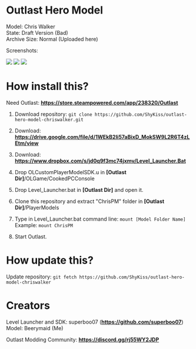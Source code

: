 # Outlast Hero Model

Model: Chris Walker \
State: Draft Version (Bad) \
Archive Size: Normal (Uploaded here)

Screenshots:

![](https://i.imgur.com/xZy2B3g.png)
![](https://i.imgur.com/CryLvYX.png)
![](https://i.imgur.com/vaemZyL.png)

# How install this?

Need Outlast: **https://store.steampowered.com/app/238320/Outlast**

1. Download repository: ``git clone https://github.com/ShyKiss/outlast-hero-model-chriswalker.git``

2. Download: **https://drive.google.com/file/d/1WEkB2Ii57aBixD_MokSW9L2R6T4zLEtm/view**

3. Download: **https://www.dropbox.com/s/jd0q9f3mc74jxmv/Level_Launcher.Bat**

4. Drop OLCustomPlayerModelSDK.u in **[Outlast Dir]**/OLGame/CookedPCConsole

5. Drop Level_Launcher.bat in **[Outlast Dir]** and open it.

6. Clone this repository and extract "ChrisPM" folder in **[Outlast Dir]**/PlayerModels

7. Type in Level_Launcher.bat command line: ``mount [Model Folder Name]`` \
   Example: ``mount ChrisPM``
   
8. Start Outlast.

# How update this?

Update repository: ``git fetch https://github.com/ShyKiss/outlast-hero-model-chriswalker``

# Creators

Level Launcher and SDK: superboo07 (**https://github.com/superboo07**) \
Model: Beerymaid (Me)

Outlast Modding Community: **https://discord.gg/rj55WY2JDP**
